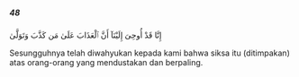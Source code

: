##### 48

<span class="ayah">إِنَّا قَدْ أُوحِىَ إِلَيْنَآ أَنَّ ٱلْعَذَابَ عَلَىٰ مَن كَذَّبَ وَتَوَلَّىٰ</span>

<span class="ayah_translation">Sesungguhnya telah diwahyukan kepada kami bahwa siksa itu (ditimpakan) atas orang-orang yang mendustakan dan berpaling.</span>
